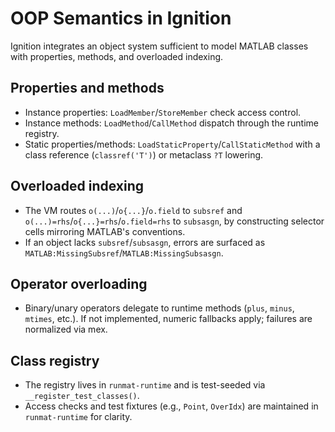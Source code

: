 # OOP Semantics in Ignition

Ignition integrates an object system sufficient to model MATLAB classes with properties, methods, and overloaded indexing.

## Properties and methods
- Instance properties: `LoadMember`/`StoreMember` check access control.
- Instance methods: `LoadMethod`/`CallMethod` dispatch through the runtime registry.
- Static properties/methods: `LoadStaticProperty`/`CallStaticMethod` with a class reference (`classref('T')`) or metaclass `?T` lowering.

## Overloaded indexing
- The VM routes `o(...)`/`o{...}`/`o.field` to `subsref` and `o(...)=rhs`/`o{...}=rhs`/`o.field=rhs` to `subsasgn`, by constructing selector cells mirroring MATLAB's conventions.
- If an object lacks `subsref`/`subsasgn`, errors are surfaced as `MATLAB:MissingSubsref`/`MATLAB:MissingSubsasgn`.

## Operator overloading
- Binary/unary operators delegate to runtime methods (`plus`, `minus`, `mtimes`, etc.). If not implemented, numeric fallbacks apply; failures are normalized via mex.

## Class registry
- The registry lives in `runmat-runtime` and is test-seeded via `__register_test_classes()`.
- Access checks and test fixtures (e.g., `Point`, `OverIdx`) are maintained in `runmat-runtime` for clarity.
